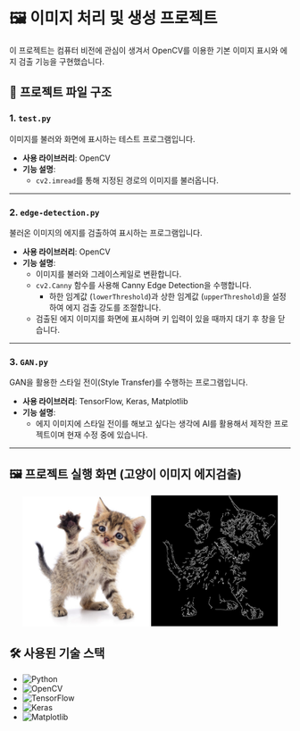 # 🖼️ 이미지 처리 및 생성 프로젝트

이 프로젝트는 컴퓨터 비전에 관심이 생겨서 OpenCV를 이용한 기본 이미지 표시와 에지 검출 기능을 구현했습니다.

## 📂 프로젝트 파일 구조

### 1. `test.py`
이미지를 불러와 화면에 표시하는 테스트 프로그램입니다.

- **사용 라이브러리**: OpenCV
- **기능 설명**:
  - `cv2.imread`를 통해 지정된 경로의 이미지를 불러옵니다.

---

### 2. `edge-detection.py`
불러온 이미지의 에지를 검출하여 표시하는 프로그램입니다.

- **사용 라이브러리**: OpenCV
- **기능 설명**:
  - 이미지를 불러와 그레이스케일로 변환합니다.
  - `cv2.Canny` 함수를 사용해 Canny Edge Detection을 수행합니다.
    - 하한 임계값 (`lowerThreshold`)과 상한 임계값 (`upperThreshold`)을 설정하여 에지 검출 강도를 조절합니다.
  - 검출된 에지 이미지를 화면에 표시하며 키 입력이 있을 때까지 대기 후 창을 닫습니다.

---

### 3. `GAN.py`
GAN을 활용한 스타일 전이(Style Transfer)를 수행하는 프로그램입니다.

- **사용 라이브러리**: TensorFlow, Keras, Matplotlib
- **기능 설명**:
  - 에지 이미지에 스타일 전이를 해보고 싶다는 생각에 AI를 활용해서 제작한 프로젝트이며 현재 수정 중에 있습니다.

---

## 🖼️ 프로젝트 실행 화면 (고양이 이미지 에지검출)
<p align="center">
  <img src="./image/cat.PNG" alt="cat image" width="45%">
  <img src="./image/edge_image.png" alt="edge detection image" width="45%">
</p>

## 🛠️ 사용된 기술 스택

- ![Python](https://img.shields.io/badge/Python-3776AB?style=flat-square&logo=python&logoColor=white)
- ![OpenCV](https://img.shields.io/badge/OpenCV-5C3EE8?style=flat-square&logo=opencv&logoColor=white)
- ![TensorFlow](https://img.shields.io/badge/TensorFlow-FF6F00?style=flat-square&logo=tensorflow&logoColor=white)
- ![Keras](https://img.shields.io/badge/Keras-D00000?style=flat-square&logo=keras&logoColor=white)
- ![Matplotlib](https://img.shields.io/badge/Matplotlib-3776AB?style=flat-square&logo=python&logoColor=white)
